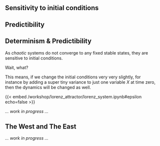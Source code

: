 ## Sensitivity to initial conditions

## Predictibility


## Determinism & Predictibility

As _chaotic_ systems do not converge to any fixed stable states, they are sensitive to initial conditions. 

Wait, what?

This means, if we change the initial conditions very very slightly, for instance by adding a super tiny variance to just one variable $X$ at time zero, then the dynamics will be changed as well. 

{{< embed /workshop/lorenz_attractor/lorenz_system.ipynb#epsilon echo=false >}}

*... work in progress ...*

<!-- Complex dynamics obstruct predictions. It is absolutely certain that if a system is _deterministic_ and defined by a constant set of rules, then we sure can predict its future once we know exactly two things: (1) the rules dictating and (2) the system's current or past states. However, even assuming that we already have the (1) condition, it's still practically impossible to have perfectly precise measurements for the (2) condition. And this, is a problem that comes with predictibilities of _chaotic_ systems. -->

## The West and The East

*... work in progress ...*
